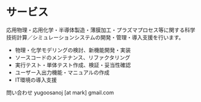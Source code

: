 # サービス

応用物理・応用化学・半導体製造・薄膜加工・プラズマプロセス等に関する科学技術計算／シミュレーションシステムの開発・管理・導入支援を行います。

- 物理・化学モデリングの検討、新機能開発・実装
- ソースコードのメンテナンス、リファクタリング
- 実行テスト・単体テスト作成、検証・妥当性確認
- ユーザー入出力機能・マニュアルの作成
- IT環境の導入支援

問い合わせ yugoosanoj [at mark] gmail.com
